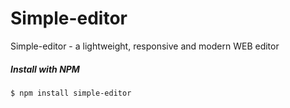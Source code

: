 # Simple-editor
Simple-editor - a lightweight, responsive and modern WEB editor

##### Install with NPM
`$ npm install simple-editor`
